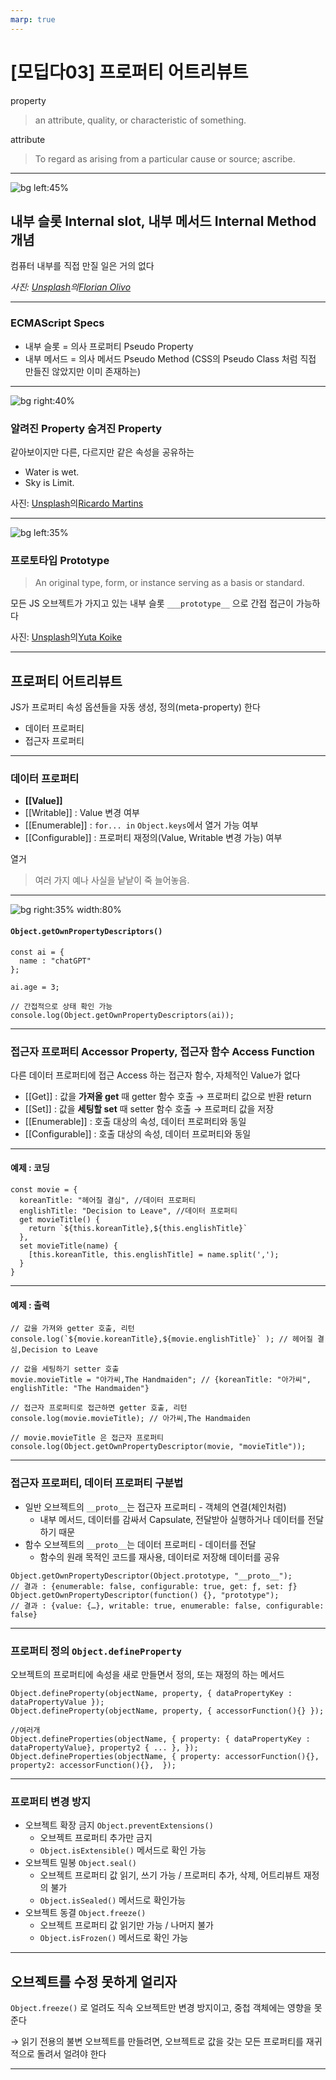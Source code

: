 ```yaml
---
marp: true
---
```


# [모딥다03] 프로퍼티 어트리뷰트

property
> an attribute, quality, or characteristic of something.

attribute
> To regard as arising from a particular cause or source; ascribe.

---

![bg left:45%](assets/images/florian-olivo-gRQXs2KjrAo-unsplash.jpg)

## 내부 슬롯 Internal slot, 내부 메서드 Internal Method 개념

컴퓨터 내부를 직접 만질 일은 거의 없다

*사진: [Unsplash](https://unsplash.com/ko/%EC%82%AC%EC%A7%84/gRQXs2KjrAo?utm_source=unsplash&utm_medium=referral&utm_content=creditCopyText)의[Florian Olivo](https://unsplash.com/es/@florianolv?utm_source=unsplash&utm_medium=referral&utm_content=creditCopyText)*

---


### ECMAScript Specs

- 내부 슬롯 = 의사 프로퍼티 Pseudo Property
- 내부 메서드 = 의사 메서드 Pseudo Method
(CSS의 Pseudo Class 처럼 직접 만들진 않았지만 이미 존재하는)

---

![bg right:40%](assets/images/ricardo-martins-nOXyvZp3MJs-unsplash.jpg)

### 알려진 Property 숨겨진 Property

같아보이지만 다른,
다르지만 같은 속성을 공유하는

- Water is wet.
- Sky is Limit.

사진: [Unsplash](https://unsplash.com/ko/%EC%82%AC%EC%A7%84/nOXyvZp3MJs?utm_source=unsplash&utm_medium=referral&utm_content=creditCopyText)의[Ricardo Martins](https://unsplash.com/de/@rpmartins?utm_source=unsplash&utm_medium=referral&utm_content=creditCopyText)

---

![bg left:35%](assets/images/yuta-koike-QjXY57GF1ik-unsplash.jpg)

### 프로토타입 Prototype

>An original type, form, or instance serving as a basis or standard.

모든 JS 오브젝트가 가지고 있는 내부 슬롯
```___prototype__``` 으로 간접 접근이 가능하다

사진: [Unsplash](https://unsplash.com/ko/%EC%82%AC%EC%A7%84/QjXY57GF1ik?utm_source=unsplash&utm_medium=referral&utm_content=creditCopyText)의[Yuta Koike](https://unsplash.com/@yuta129?utm_source=unsplash&utm_medium=referral&utm_content=creditCopyText)

---

## 프로퍼티 어트리뷰트

JS가 프로퍼티 속성 옵션들을 자동 생성, 정의(meta-property) 한다

- 데이터 프로퍼티
- 접근자 프로퍼티

---

### 데이터 프로퍼티

- **\[[Value\]]**
- \[[Writable\]] : Value 변경 여부
- \[[Enumerable\]] : ```for... in``` ```Object.keys```에서 열거 가능 여부
- \[[Configurable\]] : 프로퍼티 재정의(Value, Writable 변경 가능) 여부

열거
> 여러 가지 예나 사실을 낱낱이 죽 늘어놓음.

---

![bg right:35% width:80%](assets/images/SCR-20230522-rpzb.png)

#### ```Object.getOwnPropertyDescriptors()```

```/* JavaScript */
const ai = {
  name : "chatGPT"
};

ai.age = 3;

// 간접적으로 상태 확인 가능
console.log(Object.getOwnPropertyDescriptors(ai));
```

---

### 접근자 프로퍼티 Accessor Property, 접근자 함수 Access Function

다른 데이터 프로퍼티에 접근 Access 하는 접근자 함수, 자체적인 Value가 없다

- \[[Get\]] : 값을 **가져올 get** 때 getter 함수 호출 &rarr; 프로퍼티 값으로 반환 return
- \[[Set\]] : 값을 **세팅할 set** 때 setter 함수 호출 &rarr; 프로퍼티 값을 저장
- \[[Enumerable\]] : 호출 대상의 속성, 데이터 프로퍼티와 동일
- \[[Configurable\]] : 호출 대상의 속성, 데이터 프로퍼티와 동일

---

#### 예제 : 코딩

```/* JavaScript */
const movie = {
  koreanTitle: "헤어질 결심", //데이터 프로퍼티
  englishTitle: "Decision to Leave", //데이터 프로퍼티
  get movieTitle() {
    return `${this.koreanTitle},${this.englishTitle}`
  },
  set movieTitle(name) {
    [this.koreanTitle, this.englishTitle] = name.split(',');
  }
}
```

---

#### 예제 : 출력

```/* JavaScript */
// 값을 가져와 getter 호출, 리턴
console.log(`${movie.koreanTitle},${movie.englishTitle}` ); // 헤어질 결심,Decision to Leave

// 값을 세팅하기 setter 호출
movie.movieTitle = "아가씨,The Handmaiden"; // {koreanTitle: "아가씨", englishTitle: "The Handmaiden"}

// 접근자 프로퍼티로 접근하면 getter 호출, 리턴
console.log(movie.movieTitle); // 아가씨,The Handmaiden

// movie.movieTitle 은 접근자 프로퍼티
console.log(Object.getOwnPropertyDescriptor(movie, "movieTitle"));

```

---

### 접근자 프로퍼티, 데이터 프로퍼티 구분법

- 일반 오브젝트의 ```__proto__```는 접근자 프로퍼티 - 객체의 연결(체인처럼)
  - 내부 메서드, 데이터를 감싸서 Capsulate, 전달받아 실행하거나 데이터를 전달하기 때문
- 함수 오브젝트의 ```__proto__```는 데이터 프로퍼티 - 데이터를 전달
  - 함수의 원래 목적인 코드를 재사용, 데이터로 저장해 데이터를 공유

```/*JavaScript*/
Object.getOwnPropertyDescriptor(Object.prototype, "__proto__");
// 결과 : {enumerable: false, configurable: true, get: ƒ, set: ƒ}
Object.getOwnPropertyDescriptor(function() {}, "prototype");
// 결과 : {value: {…}, writable: true, enumerable: false, configurable: false}

```

---

### 프로퍼티 정의 ```Object.defineProperty```

오브젝트의 프로퍼티에 속성을 새로 만들면서 정의, 또는 재정의 하는 메서드

```/*JavaScript*/
Object.defineProperty(objectName, property, { dataPropertyKey : dataPropertyValue });
Object.defineProperty(objectName, property, { accessorFunction(){} });

//여러개
Object.defineProperties(objectName, { property: { dataPropertyKey : dataPropertyValue}, property2 { ... }, });
Object.defineProperties(objectName, { property: accessorFunction(){}, property2: accessorFunction(){},  });
```

---

### 프로퍼티 변경 방지

- 오브젝트 확장 금지 ```Object.preventExtensions()```
  - 오브젝트 프로퍼티 추가만 금지
  - ```Object.isExtensible()``` 메서드로 확인 가능
- 오브젝트 밀봉 ```Object.seal()```
  - 오브젝트 프로퍼티 값 읽기, 쓰기 가능 / 프로퍼티 추가, 삭제, 어트리뷰트 재정의 불가
  - ```Object.isSealed()``` 메서드로 확인가능
- 오브젝트 동결 ```Object.freeze()```
  - 오브젝트 프로퍼티 값 읽기만 가능 / 나머지 불가
  - ```Object.isFrozen()``` 메서드로 확인 가능

---

## 오브젝트를 수정 못하게 얼리자

```Object.freeze()``` 로 얼려도 직속 오브젝트만 변경 방지이고,
중첩 객체에는 영향을 못준다

&rarr; 읽기 전용의 불변 오브젝트를 만들려면,
오브젝트로 값을 갖는 모든 프로퍼티를 재귀적으로 돌려서 얼려야 한다

---